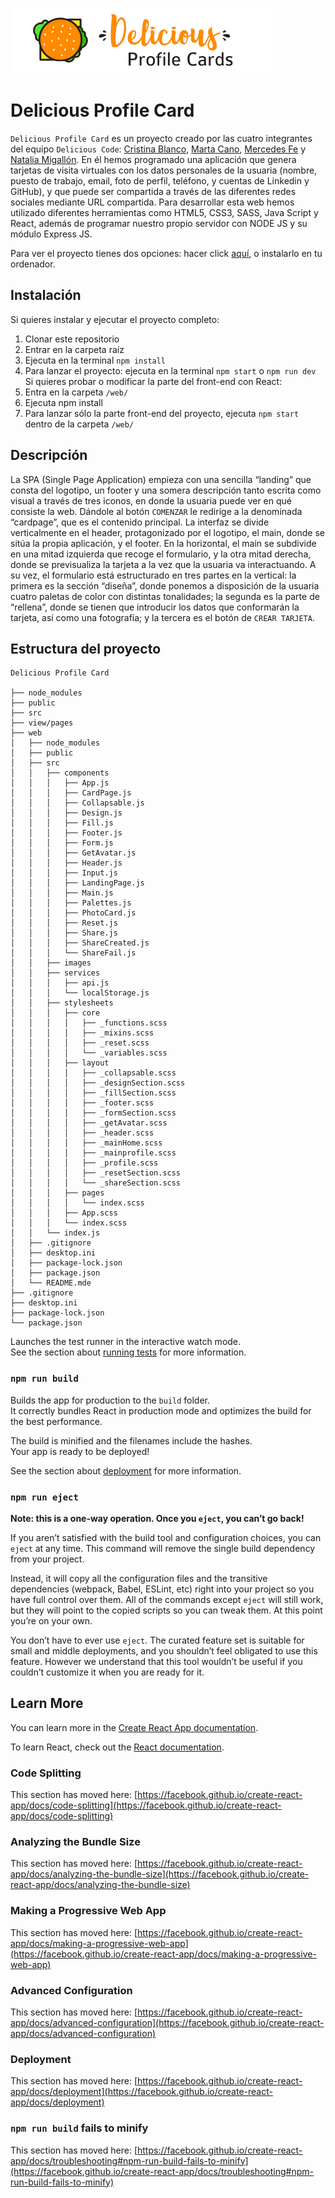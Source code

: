 ![image](https://github.com/Adalab/project-promo-l-module-3-team-9/blob/dev/web/src/images/logo-delicious.png)
# Delicious Profile Card

`Delicious Profile Card` es un proyecto creado por las cuatro integrantes del equipo `Delicious Code`: [Cristina Blanco](https://github.com/CrisBIB), [Marta Cano](https://github.com/Martcacio), [Mercedes Fe](https://github.com/mermfb) y [Natalia Migallón](https://github.com/NataliaMigallon). 
En él hemos programado una aplicación que genera tarjetas de visita virtuales con los datos personales de la usuaria (nombre, puesto de trabajo, email, foto de perfil, teléfono, y cuentas de Linkedin y GitHub), y que puede ser compartida a través de las diferentes redes sociales mediante URL compartida. 
Para desarrollar esta web hemos utilizado diferentes herramientas como HTML5, CSS3, SASS, Java Script y React, además de programar nuestro propio servidor con NODE JS y su módulo Express JS.

Para ver el proyecto tienes dos opciones: hacer click [aquí](https://delicious-profile-card.herokuapp.com/), o instalarlo en tu ordenador.

## Instalación

Si quieres instalar y ejecutar el proyecto completo:
  1. Clonar este repositorio
  2. Entrar en la carpeta raíz
  3. Ejecuta en la terminal `npm install`
  4. Para lanzar el proyecto: ejecuta en la terminal `npm start` o `npm run dev`
Si quieres probar o modificar la parte del front-end con React:
  1. Entra en la carpeta `/web/`
  2. Ejecuta npm install
  3. Para lanzar sólo la parte front-end del proyecto, ejecuta `npm start` dentro de la carpeta `/web/`

## Descripción

La SPA (Single Page Application) empieza con una sencilla “landing” que consta del logotipo, un footer y una somera descripción tanto escrita como visual a través de tres iconos, en donde la usuaria puede ver en qué consiste la web. Dándole al botón `COMENZAR` le redirige a la denominada “cardpage”, que es el contenido principal. 
La interfaz se divide verticalmente en el header, protagonizado por el logotipo, el main, donde se sitúa la propia aplicación, y el footer. En la horizontal, el main se subdivide en una mitad izquierda que recoge el formulario, y la otra mitad derecha, donde se previsualiza la tarjeta a la vez que la usuaria va interactuando. 
A su vez, el formulario está estructurado en tres partes en la vertical: la primera es la sección “diseña”, donde ponemos a disposición de la usuaria cuatro paletas de color con distintas tonalidades; la segunda es la parte de “rellena”, donde se tienen que introducir los datos que conformarán la tarjeta, así como una fotografía; y la tercera es el botón de `CREAR TARJETA`.


## Estructura del proyecto
```
Delicious Profile Card

├── node_modules
├── public
├── src
├── view/pages
├── web
│   ├── node_modules
│   ├── public
│   ├── src
│   │   ├── components
│   │   │   ├── App.js
│   │   │   ├── CardPage.js
│   │   │   ├── Collapsable.js
│   │   │   ├── Design.js
│   │   │   ├── Fill.js
│   │   │   ├── Footer.js
│   │   │   ├── Form.js
│   │   │   ├── GetAvatar.js
│   │   │   ├── Header.js
│   │   │   ├── Input.js
│   │   │   ├── LandingPage.js
│   │   │   ├── Main.js
│   │   │   ├── Palettes.js
│   │   │   ├── PhotoCard.js
│   │   │   ├── Reset.js
│   │   │   ├── Share.js
│   │   │   ├── ShareCreated.js
│   │   │   └── ShareFail.js
│   │   ├── images
│   │   ├── services
│   │   │   ├── api.js
│   │   │   └── localStorage.js
│   │   ├── stylesheets
│   │   │   ├── core
│   │   │   │   ├── _functions.scss
│   │   │   │   ├── _mixins.scss
│   │   │   │   ├── _reset.scss
│   │   │   │   └── _variables.scss
│   │   │   ├── layout
│   │   │   │   ├── _collapsable.scss
│   │   │   │   ├── _designSection.scss
│   │   │   │   ├── _fillSection.scss
│   │   │   │   ├── _footer.scss
│   │   │   │   ├── _formSection.scss
│   │   │   │   ├── _getAvatar.scss
│   │   │   │   ├── _header.scss
│   │   │   │   ├── _mainHome.scss
│   │   │   │   ├── _mainprofile.scss
│   │   │   │   ├── _profile.scss
│   │   │   │   ├── _resetSection.scss
│   │   │   │   └── _shareSection.scss
│   │   │   ├── pages
│   │   │   │   └── index.scss
│   │   │   ├── App.scss
│   │   │   └── index.scss
│   │   └── index.js
│   ├── .gitignore
│   ├── desktop.ini
│   ├── package-lock.json
│   ├── package.json
│   └── README.mde
├── .gitignore
├── desktop.ini
├── package-lock.json
└── package.json
```

Launches the test runner in the interactive watch mode.\
See the section about [running tests](https://facebook.github.io/create-react-app/docs/running-tests) for more information.

### `npm run build`

Builds the app for production to the `build` folder.\
It correctly bundles React in production mode and optimizes the build for the best performance.

The build is minified and the filenames include the hashes.\
Your app is ready to be deployed!

See the section about [deployment](https://facebook.github.io/create-react-app/docs/deployment) for more information.

### `npm run eject`

**Note: this is a one-way operation. Once you `eject`, you can’t go back!**

If you aren’t satisfied with the build tool and configuration choices, you can `eject` at any time. This command will remove the single build dependency from your project.

Instead, it will copy all the configuration files and the transitive dependencies (webpack, Babel, ESLint, etc) right into your project so you have full control over them. All of the commands except `eject` will still work, but they will point to the copied scripts so you can tweak them. At this point you’re on your own.

You don’t have to ever use `eject`. The curated feature set is suitable for small and middle deployments, and you shouldn’t feel obligated to use this feature. However we understand that this tool wouldn’t be useful if you couldn’t customize it when you are ready for it.

## Learn More

You can learn more in the [Create React App documentation](https://facebook.github.io/create-react-app/docs/getting-started).

To learn React, check out the [React documentation](https://reactjs.org/).

### Code Splitting

This section has moved here: [https://facebook.github.io/create-react-app/docs/code-splitting](https://facebook.github.io/create-react-app/docs/code-splitting)

### Analyzing the Bundle Size

This section has moved here: [https://facebook.github.io/create-react-app/docs/analyzing-the-bundle-size](https://facebook.github.io/create-react-app/docs/analyzing-the-bundle-size)

### Making a Progressive Web App

This section has moved here: [https://facebook.github.io/create-react-app/docs/making-a-progressive-web-app](https://facebook.github.io/create-react-app/docs/making-a-progressive-web-app)

### Advanced Configuration

This section has moved here: [https://facebook.github.io/create-react-app/docs/advanced-configuration](https://facebook.github.io/create-react-app/docs/advanced-configuration)

### Deployment

This section has moved here: [https://facebook.github.io/create-react-app/docs/deployment](https://facebook.github.io/create-react-app/docs/deployment)

### `npm run build` fails to minify

This section has moved here: [https://facebook.github.io/create-react-app/docs/troubleshooting#npm-run-build-fails-to-minify](https://facebook.github.io/create-react-app/docs/troubleshooting#npm-run-build-fails-to-minify)
